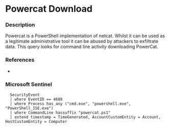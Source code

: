 # Powercat Download
### Description
Powercat is a PowerShell implementation of netcat. Whilst it can be used as a legitimate administrative tool it can be abused by attackers to exfiltrate data. This query looks for command line activity downloading PowerCat.
### References
-
### Microsoft Sentinel
```kusto
  SecurityEvent
  | where EventID == 4688
  | where Process has_any ("cmd.exe", "powershell.exe", "PowerShell_ISE.exe")
  | where CommandLine hassuffix "powercat.ps1"
  | extend timestamp = TimeGenerated, AccountCustomEntity = Account, HostCustomEntity = Computer
```
